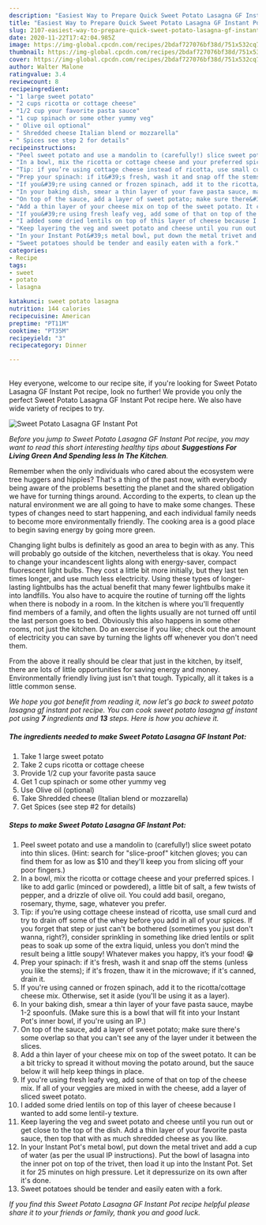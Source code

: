 ```yaml
---
description: "Easiest Way to Prepare Quick Sweet Potato Lasagna GF Instant Pot"
title: "Easiest Way to Prepare Quick Sweet Potato Lasagna GF Instant Pot"
slug: 2107-easiest-way-to-prepare-quick-sweet-potato-lasagna-gf-instant-pot
date: 2020-11-22T17:42:04.985Z
image: https://img-global.cpcdn.com/recipes/2bdaf727076bf38d/751x532cq70/sweet-potato-lasagna-gf-instant-pot-recipe-main-photo.jpg
thumbnail: https://img-global.cpcdn.com/recipes/2bdaf727076bf38d/751x532cq70/sweet-potato-lasagna-gf-instant-pot-recipe-main-photo.jpg
cover: https://img-global.cpcdn.com/recipes/2bdaf727076bf38d/751x532cq70/sweet-potato-lasagna-gf-instant-pot-recipe-main-photo.jpg
author: Walter Malone
ratingvalue: 3.4
reviewcount: 8
recipeingredient:
- "1 large sweet potato"
- "2 cups ricotta or cottage cheese"
- "1/2 cup your favorite pasta sauce"
- "1 cup spinach or some other yummy veg"
- " Olive oil optional"
- " Shredded cheese Italian blend or mozzarella"
- " Spices see step 2 for details"
recipeinstructions:
- "Peel sweet potato and use a mandolin to (carefully!) slice sweet potato into thin slices. (Hint: search for &#34;slice-proof&#34; kitchen gloves; you can find them for as low as $10 and they&#39;ll keep you from slicing off your poor fingers.)"
- "In a bowl, mix the ricotta or cottage cheese and your preferred spices. I like to add garlic (minced or powdered), a little bit of salt, a few twists of pepper, and a drizzle of olive oil. You could add basil, oregano, rosemary, thyme, sage, whatever you prefer."
- "Tip: if you’re using cottage cheese instead of ricotta, use small curd and try to drain off some of the whey before you add in all of your spices. If you forget that step or just can&#39;t be bothered (sometimes you just don&#39;t wanna, right?), consider sprinkling in something like dried lentils or split peas to soak up some of the extra liquid, unless you don’t mind the result being a little soupy! Whatever makes you happy, it’s your food! 😁"
- "Prep your spinach: if it&#39;s fresh, wash it and snap off the stems (unless you like the stems); if it&#39;s frozen, thaw it in the microwave; if it&#39;s canned, drain it."
- "If you&#39;re using canned or frozen spinach, add it to the ricotta/cottage cheese mix. Otherwise, set it aside (you&#39;ll be using it as a layer)."
- "In your baking dish, smear a thin layer of your fave pasta sauce, maybe 1-2 spoonfuls. (Make sure this is a bowl that will fit into your Instant Pot&#39;s inner bowl, if you&#39;re using an IP.)"
- "On top of the sauce, add a layer of sweet potato; make sure there&#39;s some overlap so that you can&#39;t see any of the layer under it between the slices."
- "Add a thin layer of your cheese mix on top of the sweet potato. It can be a bit tricky to spread it without moving the potato around, but the sauce below it will help keep things in place."
- "If you&#39;re using fresh leafy veg, add some of that on top of the cheese mix. If all of your veggies are mixed in with the cheese, add a layer of sliced sweet potato."
- "I added some dried lentils on top of this layer of cheese because I wanted to add some lentil-y texture."
- "Keep layering the veg and sweet potato and cheese until you run out or get close to the top of the dish. Add a thin layer of your favorite pasta sauce, then top that with as much shredded cheese as you like."
- "In your Instant Pot&#39;s metal bowl, put down the metal trivet and add a cup of water (as per the usual IP instructions). Put the bowl of lasagna into the inner pot on top of the trivet, then load it up into the Instant Pot. Set it for 25 minutes on high pressure. Let it depressurize on its own after it&#39;s done."
- "Sweet potatoes should be tender and easily eaten with a fork."
categories:
- Recipe
tags:
- sweet
- potato
- lasagna

katakunci: sweet potato lasagna 
nutrition: 144 calories
recipecuisine: American
preptime: "PT11M"
cooktime: "PT35M"
recipeyield: "3"
recipecategory: Dinner

---
```

<br>
Hey everyone, welcome to our recipe site, if you're looking for Sweet Potato Lasagna GF Instant Pot recipe, look no further! We provide you only the perfect Sweet Potato Lasagna GF Instant Pot recipe here. We also have wide variety of recipes to try.
<br>


![Sweet Potato Lasagna GF Instant Pot](https://img-global.cpcdn.com/recipes/2bdaf727076bf38d/751x532cq70/sweet-potato-lasagna-gf-instant-pot-recipe-main-photo.jpg)

<i>Before you jump to Sweet Potato Lasagna GF Instant Pot recipe, you may want to read this short interesting healthy tips about 
<strong>Suggestions For Living Green And Spending less In The Kitchen</strong>.</i>
</br>

Remember when the only individuals who cared about the ecosystem were tree huggers and hippies? That's a thing of the past now, with everybody being aware of the problems besetting the planet and the shared obligation we have for turning things around. According to the experts, to clean up the natural environment we are all going to have to make some changes. These types of changes need to start happening, and each individual family needs to become more environmentally friendly. The cooking area is a good place to begin saving energy by going more green.

Changing light bulbs is definitely as good an area to begin with as any. This will probably go outside of the kitchen, nevertheless that is okay. You need to change your incandescent lights along with energy-saver, compact fluorescent light bulbs. They cost a little bit more initially, but they last ten times longer, and use much less electricity. Using these types of longer-lasting lightbulbs has the actual benefit that many fewer lightbulbs make it into landfills. You also have to acquire the routine of turning off the lights when there is nobody in a room. In the kitchen is where you'll frequently find members of a family, and often the lights usually are not turned off until the last person goes to bed. Obviously this also happens in some other rooms, not just the kitchen. Do an exercise if you like; check out the amount of electricity you can save by turning the lights off whenever you don't need them.

From the above it really should be clear that just in the kitchen, by itself, there are lots of little opportunities for saving energy and money. Environmentally friendly living just isn't that tough. Typically, all it takes is a little common sense.


<i>We hope you got benefit from reading it, now let's go back to sweet potato lasagna gf instant pot recipe. You can cook sweet potato lasagna gf instant pot using <strong>7</strong> ingredients and <strong>13</strong> steps. Here is how you achieve it.
</i>

##### The ingredients needed to make Sweet Potato Lasagna GF Instant Pot:

1. Take 1 large sweet potato
1. Take 2 cups ricotta or cottage cheese
1. Provide 1/2 cup your favorite pasta sauce
1. Get 1 cup spinach or some other yummy veg
1. Use  Olive oil (optional)
1. Take  Shredded cheese (Italian blend or mozzarella)
1. Get  Spices (see step #2 for details)


##### Steps to make Sweet Potato Lasagna GF Instant Pot:

1. Peel sweet potato and use a mandolin to (carefully!) slice sweet potato into thin slices. (Hint: search for &#34;slice-proof&#34; kitchen gloves; you can find them for as low as $10 and they&#39;ll keep you from slicing off your poor fingers.)
1. In a bowl, mix the ricotta or cottage cheese and your preferred spices. I like to add garlic (minced or powdered), a little bit of salt, a few twists of pepper, and a drizzle of olive oil. You could add basil, oregano, rosemary, thyme, sage, whatever you prefer.
1. Tip: if you’re using cottage cheese instead of ricotta, use small curd and try to drain off some of the whey before you add in all of your spices. If you forget that step or just can&#39;t be bothered (sometimes you just don&#39;t wanna, right?), consider sprinkling in something like dried lentils or split peas to soak up some of the extra liquid, unless you don’t mind the result being a little soupy! Whatever makes you happy, it’s your food! 😁
1. Prep your spinach: if it&#39;s fresh, wash it and snap off the stems (unless you like the stems); if it&#39;s frozen, thaw it in the microwave; if it&#39;s canned, drain it.
1. If you&#39;re using canned or frozen spinach, add it to the ricotta/cottage cheese mix. Otherwise, set it aside (you&#39;ll be using it as a layer).
1. In your baking dish, smear a thin layer of your fave pasta sauce, maybe 1-2 spoonfuls. (Make sure this is a bowl that will fit into your Instant Pot&#39;s inner bowl, if you&#39;re using an IP.)
1. On top of the sauce, add a layer of sweet potato; make sure there&#39;s some overlap so that you can&#39;t see any of the layer under it between the slices.
1. Add a thin layer of your cheese mix on top of the sweet potato. It can be a bit tricky to spread it without moving the potato around, but the sauce below it will help keep things in place.
1. If you&#39;re using fresh leafy veg, add some of that on top of the cheese mix. If all of your veggies are mixed in with the cheese, add a layer of sliced sweet potato.
1. I added some dried lentils on top of this layer of cheese because I wanted to add some lentil-y texture.
1. Keep layering the veg and sweet potato and cheese until you run out or get close to the top of the dish. Add a thin layer of your favorite pasta sauce, then top that with as much shredded cheese as you like.
1. In your Instant Pot&#39;s metal bowl, put down the metal trivet and add a cup of water (as per the usual IP instructions). Put the bowl of lasagna into the inner pot on top of the trivet, then load it up into the Instant Pot. Set it for 25 minutes on high pressure. Let it depressurize on its own after it&#39;s done.
1. Sweet potatoes should be tender and easily eaten with a fork.


<i>If you find this Sweet Potato Lasagna GF Instant Pot recipe helpful please share it to your friends or family, thank you and good luck.</i>
